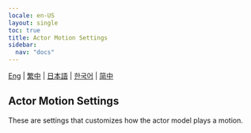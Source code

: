 ```yaml
---
locale: en-US
layout: single
toc: true
title: Actor Motion Settings
sidebar:
  nav: "docs"
---
```

[Eng](/dancexr/features/actor_motion_settings) | [繁中](/tw/dancexr/features/actor_motion_settings) | [日本語](/jp/dancexr/features/actor_motion_settings) | [한국어](/kr/dancexr/features/actor_motion_settings) | [简中](/zh/dancexr/features/actor_motion_settings)


## Actor Motion Settings
These are settings that customizes how the actor model plays a motion.
